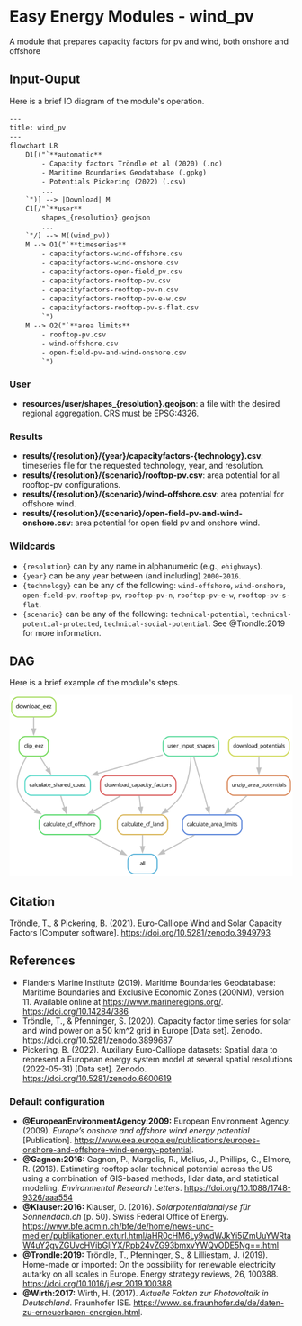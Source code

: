 # Easy Energy Modules - wind_pv

A module that prepares capacity factors for pv and wind, both onshore and offshore

## Input-Ouput

Here is a brief IO diagram of the module's operation.

```mermaid
---
title: wind_pv
---
flowchart LR
    D1[("`**automatic**
        - Capacity factors Tröndle et al (2020) (.nc)
        - Maritime Boundaries Geodatabase (.gpkg)
        - Potentials Pickering (2022) (.csv)
        ...
    `")] --> |Download| M
    C1[/"`**user**
        shapes_{resolution}.geojson
        ...
    `"/] --> M((wind_pv))
    M --> O1("`**timeseries**
        - capacityfactors-wind-offshore.csv
        - capacityfactors-wind-onshore.csv
        - capacityfactors-open-field_pv.csv
        - capacityfactors-rooftop-pv.csv
        - capacityfactors-rooftop-pv-n.csv
        - capacityfactors-rooftop-pv-e-w.csv
        - capacityfactors-rooftop-pv-s-flat.csv
        `")
    M --> O2("`**area limits**
        - rooftop-pv.csv
        - wind-offshore.csv
        - open-field-pv-and-wind-onshore.csv
        `")
```

### User

- **resources/user/shapes_{resolution}.geojson**: a file with the desired regional aggregation. CRS must be EPSG:4326.

### Results

- **results/{resolution}/{year}/capacityfactors-{technology}.csv**: timeseries file for the requested technology, year, and resolution.
- **results/{resolution}/{scenario}/rooftop-pv.csv**: area potential for all rooftop-pv configurations.
- **results/{resolution}/{scenario}/wind-offshore.csv**: area potential for offshore wind.
- **results/{resolution}/{scenario}/open-field-pv-and-wind-onshore.csv**: area potential for open field pv and onshore wind.

### Wildcards

- `{resolution}` can by any name in alphanumeric (e.g., `ehighways`).
- `{year}` can be any year between (and including) `2000`-`2016`.
- `{technology}` can be any of the following: `wind-offshore`, `wind-onshore`, `open-field-pv`, `rooftop-pv`, `rooftop-pv-n`, `rooftop-pv-e-w`, `rooftop-pv-s-flat`.
- `{scenario}` can be any of the following: `technical-potential`, `technical-potential-protected`, `technical-social-potential`. See @Trondle:2019 for more information.

## DAG

Here is a brief example of the module's steps.

![DAG](rulegraph.png)

## Citation

Tröndle, T., & Pickering, B. (2021). Euro-Calliope Wind and Solar Capacity Factors [Computer software]. <https://doi.org/10.5281/zenodo.3949793>

## References

- Flanders Marine Institute (2019). Maritime Boundaries Geodatabase: Maritime Boundaries and Exclusive Economic Zones (200NM), version 11. Available online at <https://www.marineregions.org/>. <https://doi.org/10.14284/386>
- Tröndle, T., & Pfenninger, S. (2020). Capacity factor time series for solar and wind power on a 50 km^2 grid in Europe [Data set]. Zenodo. <https://doi.org/10.5281/zenodo.3899687>
- Pickering, B. (2022). Auxiliary Euro-Calliope datasets: Spatial data to represent a European energy system model at several spatial resolutions (2022-05-31) [Data set]. Zenodo. <https://doi.org/10.5281/zenodo.6600619>

### Default configuration

- **@EuropeanEnvironmentAgency:2009:** European Environment Agency. (2009). _Europe’s onshore and offshore wind energy potential_ [Publication]. <https://www.eea.europa.eu/publications/europes-onshore-and-offshore-wind-energy-potential>.
- **@Gagnon:2016:** Gagnon, P., Margolis, R., Melius, J., Phillips, C., Elmore, R. (2016). Estimating rooftop solar technical potential across the US using a combination of GIS-based methods, lidar data, and statistical modeling. _Environmental Research Letters_. <https://doi.org/10.1088/1748-9326/aaa554>
- **@Klauser:2016:** Klauser, D. (2016). _Solarpotentialanalyse für Sonnendach.ch_ (p. 50). Swiss Federal Office of Energy. <https://www.bfe.admin.ch/bfe/de/home/news-und-medien/publikationen.exturl.html/aHR0cHM6Ly9wdWJkYi5iZmUuYWRtaW4uY2gvZGUvcHVibGljYX/Rpb24vZG93bmxvYWQvODE5Ng==.html>
- **@Trondle:2019:** Tröndle, T., Pfenninger, S., & Lilliestam, J. (2019). Home-made or imported: On the possibility for renewable electricity autarky on all scales in Europe. Energy strategy reviews, 26, 100388. <https://doi.org/10.1016/j.esr.2019.100388>
- **@Wirth:2017:** Wirth, H. (2017). _Aktuelle Fakten zur Photovoltaik in Deutschland_. Fraunhofer ISE. <https://www.ise.fraunhofer.de/de/daten-zu-erneuerbaren-energien.html>.
